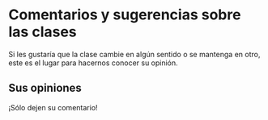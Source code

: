 # Comentarios y sugerencias sobre las clases #

Si les gustaría que la clase cambie en algún sentido o se mantenga en otro, este es el lugar para hacernos conocer su opinión.

## Sus opiniones ##

¡Sólo dejen su comentario!
